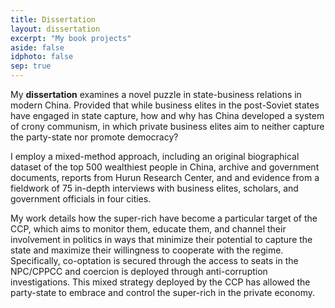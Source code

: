 ```yaml
---
title: Dissertation
layout: dissertation
excerpt: "My book projects"
aside: false
idphoto: false
sep: true
---
```

My **dissertation** examines a novel puzzle in state-business relations in modern China. Provided that while business elites in the post-Soviet states have engaged in state capture, how and why has China developed a system of crony communism, in which private business elites aim to neither capture the party-state nor promote democracy? <br/>

I employ a mixed-method approach, including an original biographical dataset of the top 500 wealthiest people in China, archive and government documents, reports from Hurun Research Center, and and evidence from a fieldwork of 75 in-depth interviews with business elites, scholars, and government officials in four cities.

My work details how the super-rich have become a particular target of the CCP, which aims to monitor them, educate them, and channel their involvement in politics in ways that minimize their potential to capture the state and maximize their willingness to cooperate with the regime. Specifically, co-optation is secured through the access to seats in the NPC/CPPCC and coercion is deployed through anti-corruption investigations. This mixed strategy deployed by the CCP has allowed the party-state to embrace and control the super-rich in the private economy. 
